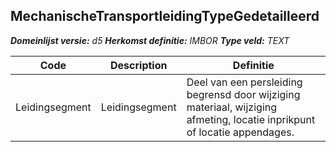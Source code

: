 ﻿## MechanischeTransportleidingTypeGedetailleerd

*__Domeinlijst versie:__ d5*
*__Herkomst definitie:__ IMBOR*
*__Type veld:__ TEXT*

|__Code__ |__Description__ |__Definitie__	|
|	---	|	---	|   ---	| 
| Leidingsegment | Leidingsegment | Deel van een persleiding begrensd door wijziging materiaal, wijziging afmeting, locatie inprikpunt of locatie appendages. |
